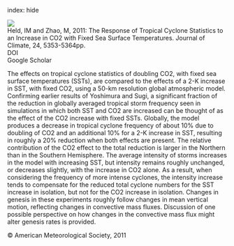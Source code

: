 index: hide

<div class="Citation">
    <div class="Citation-thumb CitationThumb-linked"  data-href="https://doi.org/10.1175/jcli-d-11-00050.1">
      <img src="https://static.claimspace.cloud/climate-study-static/refs/thumbs/14/Held_and_Zhao_2011-thumb.png" />
    </div>

  <div class="Citation-body">
    <div class="Citation-text">Held, IM and Zhao, M, 2011: The Response of Tropical Cyclone Statistics to an Increase in CO2 with Fixed Sea Surface Temperatures. <span class="Article-journal">Journal of Climate, </span><span class="Article-volume">24, </span>5353-5364pp.</div>
    <div class="Citation-links">
      <div class="CitationLink" data-href="https://doi.org/10.1175/jcli-d-11-00050.1">
        <div class="CitationLink-icon CitationLink-Doi"></div>
        <div class="CitationLink-text">DOI</div>
      </div>
      <div class="CitationLink" data-href="https://scholar.google.com/scholar?q=10.1175/jcli-d-11-00050.1">
        <div class="CitationLink-icon CitationLink-Scholar"></div>
        <div class="CitationLink-text">Google Scholar</div>
      </div>
    </div>
  </div>
</div>

The effects on tropical cyclone statistics of doubling CO2, with fixed sea surface temperatures (SSTs), are compared to the effects of a 2-K increase in SST, with fixed CO2, using a 50-km resolution global atmospheric model. Confirming earlier results of Yoshimura and Sugi, a significant fraction of the reduction in globally averaged tropical storm frequency seen in simulations in which both SST and CO2 are increased can be thought of as the effect of the CO2 increase with fixed SSTs. Globally, the model produces a decrease in tropical cyclone frequency of about 10% due to doubling of CO2 and an additional 10% for a 2-K increase in SST, resulting in roughly a 20% reduction when both effects are present. The relative contribution of the CO2 effect to the total reduction is larger in the Northern than in the Southern Hemisphere. The average intensity of storms increases in the model with increasing SST, but intensity remains roughly unchanged, or decreases slightly, with the increase in CO2 alone. As a result, when considering the frequency of more intense cyclones, the intensity increase tends to compensate for the reduced total cyclone numbers for the SST increase in isolation, but not for the CO2 increase in isolation. Changes in genesis in these experiments roughly follow changes in mean vertical motion, reflecting changes in convective mass fluxes. Discussion of one possible perspective on how changes in the convective mass flux might alter genesis rates is provided.

<div class="Citation-copy">
&copy; American Meteorological Society, 2011
</div>